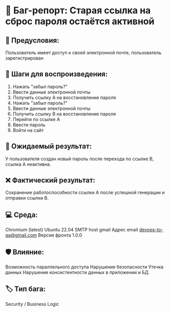 # 🐞 Баг-репорт: Старая ссылка на сброс пароля остаётся активной

## 📍 Предусловия:
Пользователь имеет доступ к своей электронной почте, пользователь зарегистрирован

## 🔁 Шаги для воспроизведения:
1. Нажать "забыл пароль?"
2. Ввести данные электронной почты
3. Получить ссылку А на восстановление пароля 
4. Нажать "забыл пароль?"
5. Ввести данные электронной почты
6. Получить ссылку В на восстановление пароля
7. Перейти по ссылке А 
8. Ввести пароль
9. Войти на сайт

## 🧪 Ожидаемый результат:
У пользователя создан новый пароль после перехода по ссылке В, ссылка А неактивна.

## ❌ Фактический результат:
Сохранение работоспособности ссылки А после успешной генерации и отправки ссылки В.

## 💻 Среда:
Chromium (latest)
Ubuntu 22.04
SMTP host gmail
Адрес email devops-to-qa@gmail.com 
Версия фронта 1.0.0

## 🛡 Влияние:
Возможность параллельного доступа
Нарушение безопасности
Утечка данных
Нарушение консистентности данных в приложении и БД

## 🏷 Тип бага: 
Security / Business Logic

